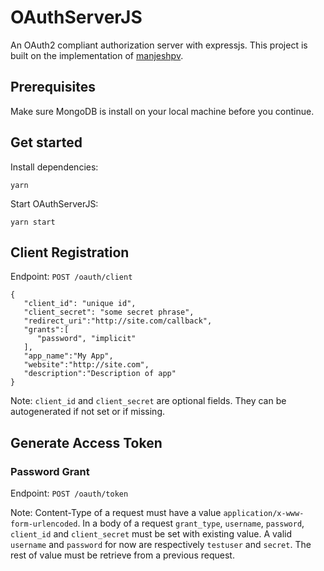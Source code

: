 # OAuthServerJS

An OAuth2 compliant authorization server with expressjs. This project is built on the implementation of [manjeshpv](https://github.com/manjeshpv/node-oauth2-server-implementation).

## Prerequisites

Make sure MongoDB is install on your local machine before you continue.


## Get started

Install dependencies:

```shell
yarn
```


Start OAuthServerJS:

```shell
yarn start
```



## Client Registration

Endpoint: `POST /oauth/client`

```
{
   "client_id": "unique id",
   "client_secret": "some secret phrase",
   "redirect_uri":"http://site.com/callback",
   "grants":[
      "password", "implicit"
   ],
   "app_name":"My App",
   "website":"http://site.com",
   "description":"Description of app"
}
```

Note: `client_id` and `client_secret` are optional fields. They can be autogenerated if not set or if missing.

## Generate Access Token

### Password Grant

Endpoint: `POST /oauth/token`


Note: Content-Type of a request must have a value `application/x-www-form-urlencoded`. In a body of a request `grant_type`, `username`, `password`, `client_id` and `client_secret` must be set with existing value. A valid `username` and `password` for now are respectively `testuser` and  `secret`. The rest of value must be retrieve from a previous request.
